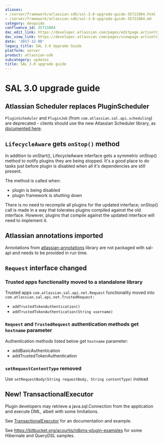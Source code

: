 ```yaml
---
aliases:
- /server/framework/atlassian-sdk/sal-3.0-upgrade-guide-35721084.html
- /server/framework/atlassian-sdk/sal-3.0-upgrade-guide-35721084.md
category: devguide
confluence_id: 35721084
dac_edit_link: https://developer.atlassian.com/pages/editpage.action?cjm=wozere&pageId=35721084
dac_view_link: https://developer.atlassian.com/pages/viewpage.action?cjm=wozere&pageId=35721084
date: '2017-12-08'
legacy_title: SAL 3.0 Upgrade Guide
platform: server
product: atlassian-sdk
subcategory: updates
title: SAL 3.0 upgrade guide
---
```

# SAL 3.0 upgrade guide

## Atlassian Scheduler replaces PluginScheduler

`PluginScheduler` and `PluginJob` (from `com.atlassian.sal.api.scheduling`) are deprecated - clients should use the new Atlassian Scheduler library, as [documented here](https://developer.atlassian.com/display/JIRADEV/Plugin+Guide+to+JIRA+High+Availability+and+Clustering#PluginGuidetoJIRAHighAvailabilityandClustering-Scheduledtasksandbackgroundprocesses).

## `LifecycleAware` gets `onStop()` method

In addition to onStart(), LifecycleAware interface gets a symmetric onStop() method to notify plugins they are being stopped. It's a good place to do tasks just before plugin is disabled when all it's dependencies are still present.

The method is called when:

-   plugin is being disabled
-   plugin framework is shutting down

There is no need to recompile all plugins for the updated interface; onStop() call is made in a way that tolerates plugins compiled against the old interface. However, plugins that compile against the updated interface will need to implement it.

## Atlassian annotations imported

Annotations from <a href="https://bitbucket.org/atlassian/atlassian-annotations/overview" class="external-link">atlassian-annotations</a> library are not packaged with sal-api and needs to be provided in run time.

## `Request` interface changed

### Trusted apps functionality moved to a standalone library

Trusted apps `com.atlassian.sal.api.net.Request` functionality moved into `com.atlassian.sal.api.net.TrustedRequest:`

-   `addTrustedTokenAuthentication()`
-   `addTrustedTokenAuthentication(String username)`

### `Request` and `TrustedRequest` authentication methods get `hostname` parameter

Authentication methods listed below get `hostname` parameter:

-   addBasicAuthentication
-   addTrustedTokenAuthentication

### `setRequestContentType` removed

Use `setRequestBody(String requestBody, String contentType)` instead

## New! TransactionalExecutor

Plugin developers may retrieve a java.sql.Connection from the application and execute DML, albeit with some limitations.

See <a href="https://docs.atlassian.com/sal-api/3.0.0/sal-api/apidocs/com/atlassian/sal/api/rdbms/TransactionalExecutor.html" class="external-link">TransactionalExecutor</a> for an documentation and example.

See <a href="https://bitbucket.org/acourtis/rdbms-plugin-examples" class="uri external-link">https://bitbucket.org/acourtis/rdbms-plugin-examples</a> for some Hibernate and QueryDSL samples.


















































































































































































